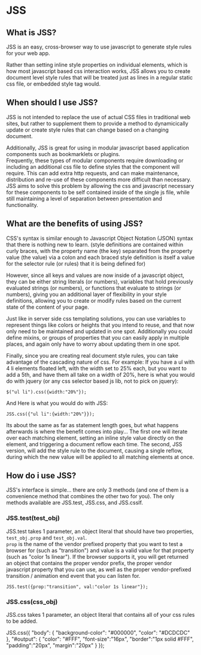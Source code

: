 # JSS

## What is JSS?

JSS is an easy, cross-browser way to use javascript to generate style rules for your web app.

Rather than setting inline style properties on individual elements, which is how most javascript based css interaction works, JSS allows you
to create document level style rules that will be treated just as lines in a regular static css file, or embedded style tag would.

## When should I use JSS?

JSS is not intended to replace the use of actual CSS files in traditional web sites, but rather to supplement them to provide a method
to dynamicically update or create style rules that can change based on a changing document.

Additionally, JSS is great for using in modular javascript based application components such as bookmarklets or plugins.  
Frequently, these types of modular components require downloading or including an additional css file to define styles that the component will require.
This can add extra http requests, and can make maintenance, distribution and re-use of these components more difficult than necessary.
JSS aims to solve this problem by allowing the css and javascript necessary for these components to be self contained inside of the single js file, 
while still maintaining a level of separation between presentation and functionality.

## What are the benefits of using JSS?

CSS's syntax is similar enough to Javascript Object Notation (JSON) syntax that there is nothing new to learn. 
(style definitions are contained within curly braces, with the property name (the key) separated from the property value 
(the value) via a colon and each braced style definition is itself a value for the selector rule (or rules) that it is being defined for)

However, since all keys and values are now inside of a javascript object, they can be either string literals (or numbers), variables that hold previously evaluated strings (or numbers), 
or functions that evaluate to strings (or numbers), giving you an additional layer of flexibility in your style definitions, allowing you to create or modify rules based on the current 
state of the content of your page.

Just like in server side css templating solutions, you can use variables to represent things like colors or heights that you intend to reuse, 
and that now only need to be maintained and updated in one spot.  Additionally you could define mixins, or groups of properties that you can easily 
apply in multiple places, and again only have to worry about updating them in one spot.

Finally, since you are creating real document style rules, you can take advantage of the cascading nature of css. 
For example: If you have a ul with 4 li elements floated left, with the width set to 25% each, but you want to add a 5th, and have them all 
take on a width of 20%, here is what you would do with jquery (or any css selector based js lib, not to pick on jquery):

`$("ul li").css({width:"20%"});`

And Here is what you would do with JSS:

`JSS.css({"ul li":{width:"20%"}});`

Its about the same as far as statement length goes, but what happens afterwards is where the benefit comes into play...
The first one will iterate over each matching element, setting an inline style value directly on the element, and triggering a document reflow each time.
The second, JSS version, will add the style rule to the document, causing a single reflow, during which the new value will be applied to all matching elements at once.

## How do i use JSS?

JSS's interface is simple... there are only 3 methods (and one of them is a convenience method that combines the other two for you).
The only methods available are JSS.test, JSS.css, and JSS.cssIf.

### JSS.test(test_obj)
JSS.test takes 1 parameter, an object literal that should have two properties, `test_obj.prop` and `test_obj.val`.  
`prop` is the name of the vendor prefixed property that you want to test a browser for (such as "transition")
and value is a valid value for that property (such as "color 1s linear").  If the browser supports it, you will get returned an object
that contains the proper vendor prefix, the proper vendor javascript property that you can use, as well as the proper vendor-prefixed transition / animation end event that you can listen for.

`JSS.test({prop:"transition", val:"color 1s linear"});`

### JSS.css(css_obj)
JSS.css takes 1 parameter, an object literal that contains all of your css rules to be added.

   JSS.css({
        "body": {
          "background-color": "#000000",
          "color": "#DCDCDC"
        },
        "#output": {
          "color": "#FFF",
          "font-size":"16px",
          "border":"1px solid #FFF",
          "padding":"20px",
          "margin":"20px"
        }
    });
